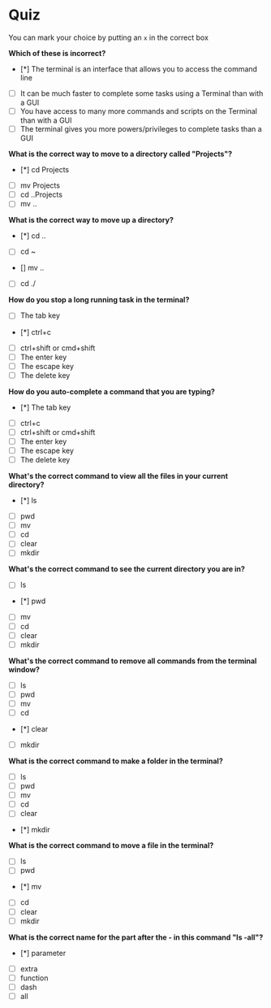 # Quiz

You can mark your choice by putting an `x` in the correct box

**Which of these is incorrect?**

- [*] The terminal is an interface that allows you to access the command line
- [ ] It can be much faster to complete some tasks using a Terminal than with a GUI
- [ ] You have access to many more commands and scripts on the Terminal than with a GUI
- [ ] The terminal gives you more powers/privileges to complete tasks than a GUI

**What is the correct way to move to a directory called "Projects"?**

- [*] cd Projects
- [ ] mv Projects
- [ ] cd ..Projects
- [ ] mv ..

**What is the correct way to move up a directory?**

- [*] cd ..
- [ ] cd ~
- [] mv ..
- [ ] cd ./

**How do you stop a long running task in the terminal?**

- [ ] The tab key
- [*] ctrl+c
- [ ] ctrl+shift or cmd+shift
- [ ] The enter key
- [ ] The escape key
- [ ] The delete key

**How do you auto-complete a command that you are typing?**

- [*] The tab key
- [ ] ctrl+c
- [ ] ctrl+shift or cmd+shift
- [ ] The enter key
- [ ] The escape key
- [ ] The delete key

**What's the correct command to view all the files in your current directory?**

- [*] ls
- [ ] pwd
- [ ] mv
- [ ] cd
- [ ] clear
- [ ] mkdir

**What's the correct command to see the current directory you are in?**

- [ ] ls
- [*] pwd
- [ ] mv
- [ ] cd
- [ ] clear
- [ ] mkdir

**What's the correct command to remove all commands from the terminal window?**

- [ ] ls
- [ ] pwd
- [ ] mv
- [ ] cd
- [*] clear
- [ ] mkdir

**What is the correct command to make a folder in the terminal?**

- [ ] ls
- [ ] pwd
- [ ] mv
- [ ] cd
- [ ] clear
- [*] mkdir

**What is the correct command to move a file in the terminal?**

- [ ] ls
- [ ] pwd
- [*] mv
- [ ] cd
- [ ] clear
- [ ] mkdir

**What is the correct name for the part after the - in this command "ls -all"?**

- [*] parameter
- [ ] extra
- [ ] function
- [ ] dash
- [ ] all
